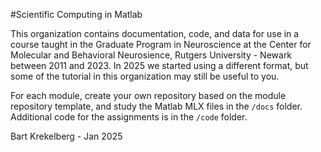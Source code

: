 #Scientific Computing in Matlab

This organization contains documentation, code, and data for use in a course taught in the Graduate Program in Neuroscience at the Center for Molecular 
and Behavioral Neurosience, Rutgers University - Newark between 2011 and 2023. In 2025 we started using a different format, but some of the tutorial in this 
organization may still be useful to you. 

For each module, create your own repository based on the module repository template, and study the Matlab MLX files in the `/docs` folder.
Additional code for the assignments is in the `/code` folder.


Bart Krekelberg - Jan 2025

